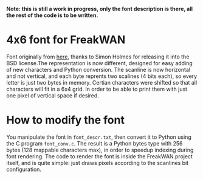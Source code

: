 **Note: this is still a work in progress, only the font description is there, all the rest of the code is to be written.**

# 4x6 font for FreakWAN

Font originally from [here](https://github.com/filmote/Font4x6/blob/master/src/fonts/Font4x6.cpp), thanks to Simon Holmes for releasing it into the BSD license.The representation is now different, designed for easy adding of new characters and Python conversion. The scanline is now horizontal and not vertical, and each byte reprents two scalines (4 bits each), so every letter is just two bytes in memory. Certian characters were shifted so that all characters will fit in a
6x4 grid. In order to be able to print them with just one pixel of vertical
space if desired.

# How to modify the font

You manipulate the font in `font_descr.txt`, then convert it to Python
using the C program `font_conv.c`. The result is a Python bytes type
with 256 bytes (128 mappable characters max), in order to speedup indexing
during font rendering. The code to render the font is inside the FreakWAN
project itself, and is quite simple: just draws pixels according to the
scanlines bit configuration.
